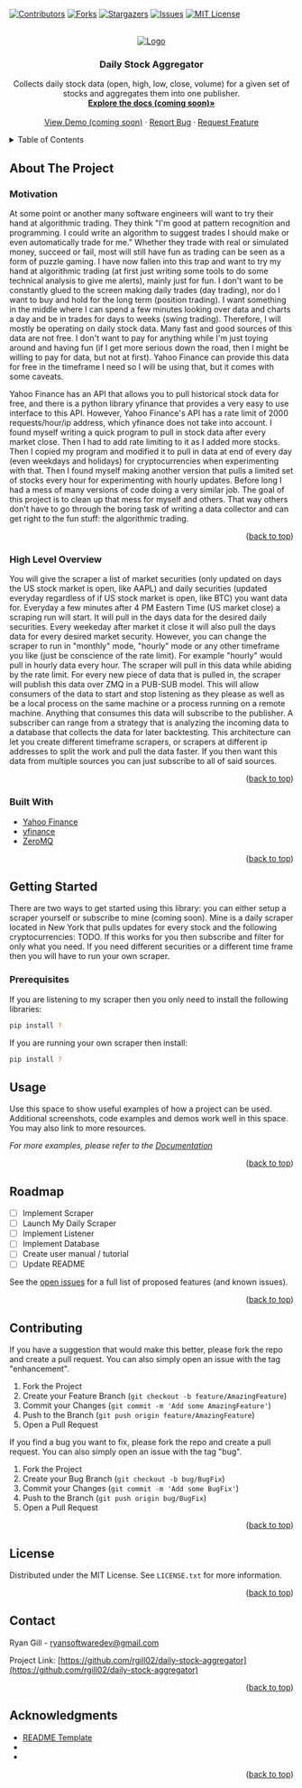 <!-- Improved compatibility of back to top link: See: https://github.com/othneildrew/Best-README-Template/pull/73 -->
<a name="readme-top"></a>



<!-- PROJECT SHIELDS -->
<!--
*** I'm using markdown "reference style" links for readability.
*** Reference links are enclosed in brackets [ ] instead of parentheses ( ).
*** See the bottom of this document for the declaration of the reference variables
*** for contributors-url, forks-url, etc. This is an optional, concise syntax you may use.
*** https://www.markdownguide.org/basic-syntax/#reference-style-links
-->
[![Contributors][contributors-shield]][contributors-url]
[![Forks][forks-shield]][forks-url]
[![Stargazers][stars-shield]][stars-url]
[![Issues][issues-shield]][issues-url]
[![MIT License][license-shield]][license-url]



<!-- PROJECT LOGO -->
<br />
<div align="center">
  <a href="https://github.com/rgill02/daily-stock-aggregator">
    <img src="https://imgs.xkcd.com/comics/engineer_syllogism.png" alt="Logo">
  </a>

<h3 align="center">Daily Stock Aggregator</h3>

  <p align="center">
    Collects daily stock data (open, high, low, close, volume) for a given set of stocks and aggregates them into one publisher.
    <br />
    <a href="https://github.com/rgill02/daily-stock-aggregator"><strong>Explore the docs (coming soon)»</strong></a>
    <br />
    <br />
    <a href="https://github.com/rgill02/daily-stock-aggregator">View Demo (coming soon)</a>
    ·
    <a href="https://github.com/rgill02/daily-stock-aggregator/issues">Report Bug</a>
    ·
    <a href="https://github.com/rgill02/daily-stock-aggregator/issues">Request Feature</a>
  </p>
</div>



<!-- TABLE OF CONTENTS -->
<details>
  <summary>Table of Contents</summary>
  <ol>
    <li>
      <a href="#about-the-project">About The Project</a>
      <ul>
        <li><a href="#motivation">Motivation</a></li>
        <li><a href="#high-level-overview">High Level Overview</a></li>
        <li><a href="#built-with">Built With</a></li>
      </ul>
    </li>
    <li>
      <a href="#getting-started">Getting Started</a>
      <ul>
        <li><a href="#prerequisites">Prerequisites</a></li>
      </ul>
    </li>
    <li><a href="#usage">Usage</a></li>
    <li><a href="#roadmap">Roadmap</a></li>
    <li><a href="#contributing">Contributing</a></li>
    <li><a href="#license">License</a></li>
    <li><a href="#contact">Contact</a></li>
    <li><a href="#acknowledgments">Acknowledgments</a></li>
  </ol>
</details>



<!-- ABOUT THE PROJECT -->
## About The Project

<!--[![Product Name Screen Shot][product-screenshot]](https://github.com/rgill02/daily-stock-aggregator)-->

### Motivation

At some point or another many software engineers will want to try their hand at algorithmic trading. They think "I'm good at pattern recognition and programming. I could write an algorithm to suggest trades I should make or even automatically trade for me." Whether they trade with real or simulated money, succeed or fail, most will still have fun as trading can be seen as a form of puzzle gaming. I have now fallen into this trap and want to try my hand at algorithmic trading (at first just writing some tools to do some technical analysis to give me alerts), mainly just for fun. I don't want to be constantly glued to the screen making daily trades (day trading), nor do I want to buy and hold for the long term (position trading). I want something in the middle where I can spend a few minutes looking over data and charts a day and be in trades for days to weeks (swing trading). Therefore, I will mostly be operating on daily stock data. Many fast and good sources of this data are not free. I don't want to pay for anything while I'm just toying around and having fun (if I get more serious down the road, then I might be willing to pay for data, but not at first). Yahoo Finance can provide this data for free in the timeframe I need so I will be using that, but it comes with some caveats.

Yahoo Finance has an API that allows you to pull historical stock data for free, and there is a python library yfinance that provides a very easy to use interface to this API. However, Yahoo Finance's API has a rate limit of 2000 requests/hour/ip address, which yfinance does not take into account. I found myself writing a quick program to pull in stock data after every market close. Then I had to add rate limiting to it as I added more stocks. Then I copied my program and modified it to pull in data at end of every day (even weekdays and holidays) for cryptocurrencies when experimenting with that. Then I found myself making another version that pulls a limited set of stocks every hour for experimenting with hourly updates. Before long I had a mess of many versions of code doing a very similar job. The goal of this project is to clean up that mess for myself and others. That way others don't have to go through the boring task of writing a data collector and can get right to the fun stuff: the algorithmic trading.

<p align="right">(<a href="#readme-top">back to top</a>)</p>

### High Level Overview

You will give the scraper a list of market securities (only updated on days the US stock market is open, like AAPL) and daily securities (updated everyday regardless of if US stock market is open, like BTC) you want data for. Everyday a few minutes after 4 PM Eastern Time (US market close) a scraping run will start. It will pull in the days data for the desired daily securities. Every weekeday after market it close it will also pull the days data for every desired market security. However, you can change the scraper to run in "monthly" mode, "hourly" mode or any other timeframe you like (just be conscience of the rate limit). For example "hourly" would pull in hourly data every hour. The scraper will pull in this data while abiding by the rate limit. For every new piece of data that is pulled in, the scraper will publish this data over ZMQ in a PUB-SUB model. This will allow consumers of the data to start and stop listening as they please as well as be a local process on the same machine or a process running on a remote machine. Anything that consumes this data will subscribe to the publisher. A subscriber can range from a strategy that is analyzing the incoming data to a database that collects the data for later backtesting. This architecture can let you create different timeframe scrapers, or scrapers at different ip addresses to split the work and pull the data faster. If you then want this data from multiple sources you can just subscribe to all of said sources.

<p align="right">(<a href="#readme-top">back to top</a>)</p>



### Built With

* [Yahoo Finance](https://finance.yahoo.com/)
* [yfinance](https://pypi.org/project/yfinance/)
* [ZeroMQ](https://zeromq.org/)

<p align="right">(<a href="#readme-top">back to top</a>)</p>



<!-- GETTING STARTED -->
## Getting Started

There are two ways to get started using this library: you can either setup a scraper yourself or subscribe to mine (coming soon). Mine is a daily scraper located in New York that pulls updates for every stock and the following cryptocurrencies: TODO. If this works for you then subscribe and filter for only what you need. If you need different securities or a different time frame then you will have to run your own scraper.

### Prerequisites

If you are listening to my scraper then you only need to install the following libraries:
  ```sh
  pip install ?
  ```

If you are running your own scraper then install:
  ```sh
  pip install ?
  ```


<!-- USAGE EXAMPLES -->
## Usage

Use this space to show useful examples of how a project can be used. Additional screenshots, code examples and demos work well in this space. You may also link to more resources.

_For more examples, please refer to the [Documentation](https://github.com/rgill02/daily-stock-aggregator)_

<p align="right">(<a href="#readme-top">back to top</a>)</p>



<!-- ROADMAP -->
## Roadmap

- [ ] Implement Scraper
- [ ] Launch My Daily Scraper
- [ ] Implement Listener
- [ ] Implement Database
- [ ] Create user manual / tutorial
- [ ] Update README

See the [open issues](https://github.com/rgill02/daily-stock-aggregator/issues) for a full list of proposed features (and known issues).

<p align="right">(<a href="#readme-top">back to top</a>)</p>



<!-- CONTRIBUTING -->
## Contributing

If you have a suggestion that would make this better, please fork the repo and create a pull request. You can also simply open an issue with the tag "enhancement".

1. Fork the Project
2. Create your Feature Branch (`git checkout -b feature/AmazingFeature`)
3. Commit your Changes (`git commit -m 'Add some AmazingFeature'`)
4. Push to the Branch (`git push origin feature/AmazingFeature`)
5. Open a Pull Request

If you find a bug you want to fix, please fork the repo and create a pull request. You can also simply open an issue with the tag "bug".

1. Fork the Project
2. Create your Bug Branch (`git checkout -b bug/BugFix`)
3. Commit your Changes (`git commit -m 'Add some BugFix'`)
4. Push to the Branch (`git push origin bug/BugFix`)
5. Open a Pull Request

<p align="right">(<a href="#readme-top">back to top</a>)</p>



<!-- LICENSE -->
## License

Distributed under the MIT License. See `LICENSE.txt` for more information.

<p align="right">(<a href="#readme-top">back to top</a>)</p>



<!-- CONTACT -->
## Contact

Ryan Gill - ryansoftwaredev@gmail.com

Project Link: [https://github.com/rgill02/daily-stock-aggregator](https://github.com/rgill02/daily-stock-aggregator)

<p align="right">(<a href="#readme-top">back to top</a>)</p>



<!-- ACKNOWLEDGMENTS -->
## Acknowledgments

* [README Template](https://github.com/othneildrew/Best-README-Template/tree/master)
* []()
* []()

<p align="right">(<a href="#readme-top">back to top</a>)</p>



<!-- MARKDOWN LINKS & IMAGES -->
<!-- https://www.markdownguide.org/basic-syntax/#reference-style-links -->
[contributors-shield]: https://img.shields.io/github/contributors/github_username/repo_name.svg?style=for-the-badge
[contributors-url]: https://github.com/github_username/repo_name/graphs/contributors
[forks-shield]: https://img.shields.io/github/forks/github_username/repo_name.svg?style=for-the-badge
[forks-url]: https://github.com/github_username/repo_name/network/members
[stars-shield]: https://img.shields.io/github/stars/github_username/repo_name.svg?style=for-the-badge
[stars-url]: https://github.com/github_username/repo_name/stargazers
[issues-shield]: https://img.shields.io/github/issues/github_username/repo_name.svg?style=for-the-badge
[issues-url]: https://github.com/github_username/repo_name/issues
[license-shield]: https://img.shields.io/github/license/github_username/repo_name.svg?style=for-the-badge
[license-url]: https://github.com/github_username/repo_name/blob/master/LICENSE.txt
[linkedin-shield]: https://img.shields.io/badge/-LinkedIn-black.svg?style=for-the-badge&logo=linkedin&colorB=555
[linkedin-url]: https://linkedin.com/in/linkedin_username
[product-screenshot]: images/screenshot.png
